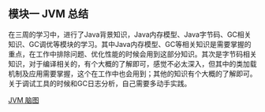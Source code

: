 ## 模块一 JVM 总结

在三周的学习中，进行了Java背景知识，Java内存模型、Java字节码、GC相关知识、GC调优等模块的学习。其中Java内存模型、GC等相关知识是需要掌握的重点，在工作中排除问题、优化性能的时候会用到这部分知识。其次是字节码相关知识，对于编译相关的，有个大概的了解即可，感觉不必太深入，但其中的类加载机制及应用需要掌握，这个在工作中也会用到；其他的知识有个大概的了解即可。关于调试工具的时候和GC日志分析，自己需要多动手实践。



[JVM 脑图](https://github.com/nj-068-lx1991/JavaCourseCodes/blob/master/week_15/%E6%AF%95%E4%B8%9A%E9%A1%B9%E7%9B%AE/JVM.png)





